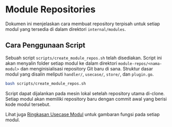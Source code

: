 # Module Repositories

Dokumen ini menjelaskan cara membuat repository terpisah untuk setiap modul yang tersedia di dalam direktori `internal/modules`.

## Cara Penggunaan Script

Sebuah script `scripts/create_module_repos.sh` telah disediakan. Script ini akan menyalin folder setiap modul ke dalam direktori `module-repos/<nama-modul>` dan menginisialisasi repository Git baru di sana. Struktur dasar modul yang disalin meliputi `handler/`, `usecase/`, `store/`, dan `plugin.go`.

```bash
bash scripts/create_module_repos.sh
```

Script dapat dijalankan pada mesin lokal setelah repository utama di-clone. Setiap modul akan memiliki repository baru dengan commit awal yang berisi kode modul tersebut.

Lihat juga [Ringkasan Usecase Modul](modules_usecase_overview.md) untuk gambaran fungsi pada setiap modul.


